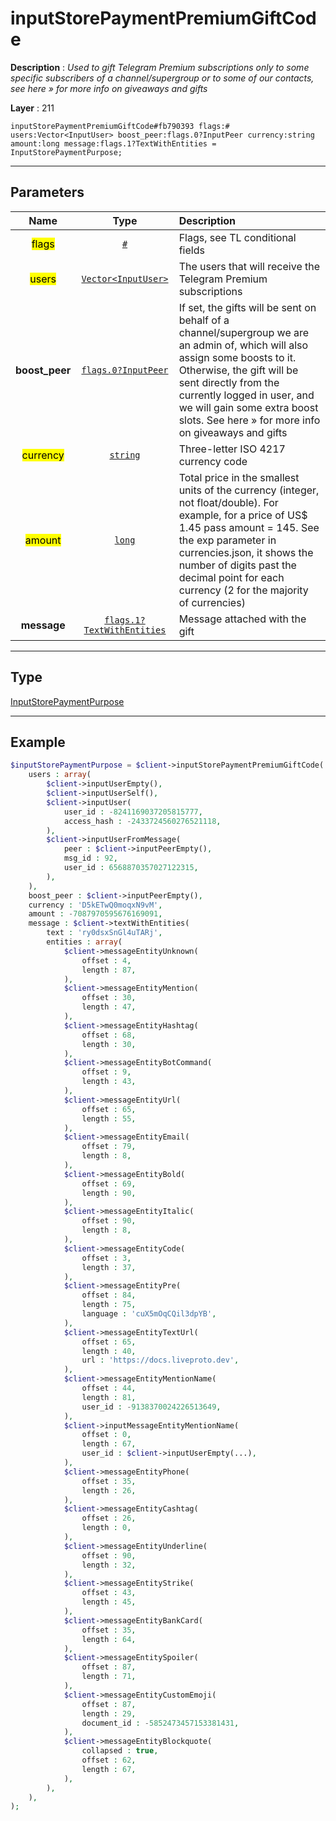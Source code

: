 # inputStorePaymentPremiumGiftCode

**Description** : *Used to gift Telegram Premium subscriptions only to some specific subscribers of a channel/supergroup or to some of our contacts, see here » for more info on giveaways and gifts*

**Layer** : 211

```tl
inputStorePaymentPremiumGiftCode#fb790393 flags:# users:Vector<InputUser> boost_peer:flags.0?InputPeer currency:string amount:long message:flags.1?TextWithEntities = InputStorePaymentPurpose;
```

---

## Parameters

| Name | Type | Description |
| :---: | :---: | :--- |
| <mark>flags</mark> | [`#`](type/#) | Flags, see TL conditional fields |
| <mark>users</mark> | [`Vector<InputUser>`](type/InputUser) | The users that will receive the Telegram Premium subscriptions |
| **boost_peer** | [`flags.0?InputPeer`](type/InputPeer) | If set, the gifts will be sent on behalf of a channel/supergroup we are an admin of, which will also assign some boosts to it. Otherwise, the gift will be sent directly from the currently logged in user, and we will gain some extra boost slots. See here » for more info on giveaways and gifts |
| <mark>currency</mark> | [`string`](type/string) | Three-letter ISO 4217 currency code |
| <mark>amount</mark> | [`long`](type/long) | Total price in the smallest units of the currency (integer, not float/double). For example, for a price of US$ 1.45 pass amount = 145. See the exp parameter in currencies.json, it shows the number of digits past the decimal point for each currency (2 for the majority of currencies) |
| **message** | [`flags.1?TextWithEntities`](type/TextWithEntities) | Message attached with the gift |

---

## Type

[InputStorePaymentPurpose](type/InputStorePaymentPurpose)

---

## Example

```php
$inputStorePaymentPurpose = $client->inputStorePaymentPremiumGiftCode(
	users : array(
		$client->inputUserEmpty(),
		$client->inputUserSelf(),
		$client->inputUser(
			user_id : -8241169037205815777,
			access_hash : -2433724560276521118,
		),
		$client->inputUserFromMessage(
			peer : $client->inputPeerEmpty(),
			msg_id : 92,
			user_id : 6568870357027122315,
		),
	),
	boost_peer : $client->inputPeerEmpty(),
	currency : 'D5kETwQ0moqxN9vM',
	amount : -7087970595676169091,
	message : $client->textWithEntities(
		text : 'ry0dsxSnGl4uTARj',
		entities : array(
			$client->messageEntityUnknown(
				offset : 4,
				length : 87,
			),
			$client->messageEntityMention(
				offset : 30,
				length : 47,
			),
			$client->messageEntityHashtag(
				offset : 68,
				length : 30,
			),
			$client->messageEntityBotCommand(
				offset : 9,
				length : 43,
			),
			$client->messageEntityUrl(
				offset : 65,
				length : 55,
			),
			$client->messageEntityEmail(
				offset : 79,
				length : 8,
			),
			$client->messageEntityBold(
				offset : 69,
				length : 90,
			),
			$client->messageEntityItalic(
				offset : 90,
				length : 8,
			),
			$client->messageEntityCode(
				offset : 3,
				length : 37,
			),
			$client->messageEntityPre(
				offset : 84,
				length : 75,
				language : 'cuX5mOqCQil3dpYB',
			),
			$client->messageEntityTextUrl(
				offset : 65,
				length : 40,
				url : 'https://docs.liveproto.dev',
			),
			$client->messageEntityMentionName(
				offset : 44,
				length : 81,
				user_id : -9138370024226513649,
			),
			$client->inputMessageEntityMentionName(
				offset : 0,
				length : 67,
				user_id : $client->inputUserEmpty(...),
			),
			$client->messageEntityPhone(
				offset : 35,
				length : 26,
			),
			$client->messageEntityCashtag(
				offset : 26,
				length : 0,
			),
			$client->messageEntityUnderline(
				offset : 90,
				length : 32,
			),
			$client->messageEntityStrike(
				offset : 43,
				length : 45,
			),
			$client->messageEntityBankCard(
				offset : 35,
				length : 64,
			),
			$client->messageEntitySpoiler(
				offset : 87,
				length : 71,
			),
			$client->messageEntityCustomEmoji(
				offset : 87,
				length : 29,
				document_id : -5852473457153381431,
			),
			$client->messageEntityBlockquote(
				collapsed : true,
				offset : 62,
				length : 67,
			),
		),
	),
);
```